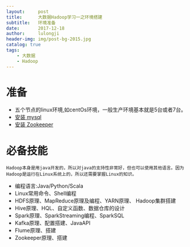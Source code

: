 ```yaml
---
layout:     post
title:      大数据Hadoop学习一之环境搭建
subtitle:   环境准备
date:       2017-12-18
author:     lulongji
header-img: img/post-bg-2015.jpg
catalog: true
tags:
    - 大数据
    - Hadoop
---
```


# 准备
- 五个节点的linux环境,如centOs环境，一般生产环境基本就是5台或者7台。
- [安装 mysql](http://blog.lulongji.cn/2016/06/22/CentOs%E4%B9%8Bmysql%E6%90%AD%E5%BB%BA/)
- [安装 Zookeeper](http://blog.lulongji.cn/2016/06/30/CentOs%E4%B9%8BZookeepr%E6%90%AD%E5%BB%BA/)

# 必备技能
```Hadoop本身是用java开发的，所以对java的支持性非常好，但也可以使用其他语言。因为Hadoop是运行在Linux系统上的，所以还需要掌握Linux的知识。```

- 编程语言:Java/Python/Scala
- Linux常用命令、Shell编程
- HDFS原理、MapReduce原理及编程、YARN原理、 Hadoop集群搭建
- Hive原理、HQL、自定义函数、数据仓库的设计
- Spark原理、SparkStreaming编程、SparkSQL
- Kafka原理、配置搭建、JavaAPI
- Flume原理、搭建
- Zookeeper原理、搭建



